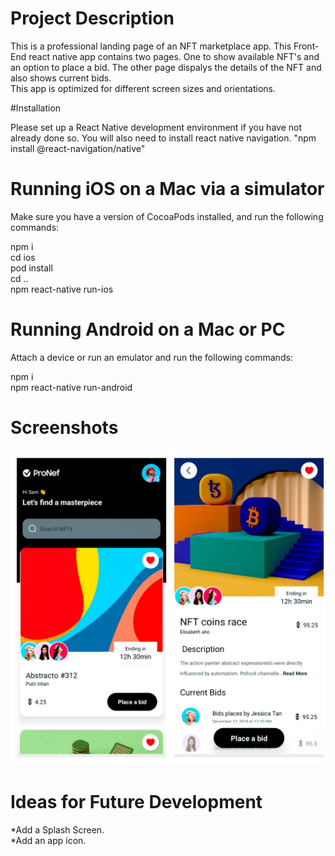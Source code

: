 # Project Description

This is a professional landing page of an NFT marketplace app. This Front-End react native app contains two pages. One to show available NFT's and an option to place a bid. The other page dispalys the details of the NFT and also shows current bids.  
This app is optimized for different screen sizes and orientations.

#Installation

Please set up a React Native development environment if you have not already done so.
You will also need to install react native navigation. 
"npm install @react-navigation/native"


# Running iOS on a Mac via a simulator

Make sure you have a version of CocoaPods installed, and run the following commands:

npm i\
cd ios\
pod install\
cd ..\
npm react-native run-ios

# Running Android on a Mac or PC

Attach a device or run an emulator and run the following commands:

npm i\
npm react-native run-android

# Screenshots

![Nft ](assets/images/nft.png)


# Ideas for Future Development
*Add a Splash Screen.\
*Add an app icon.
